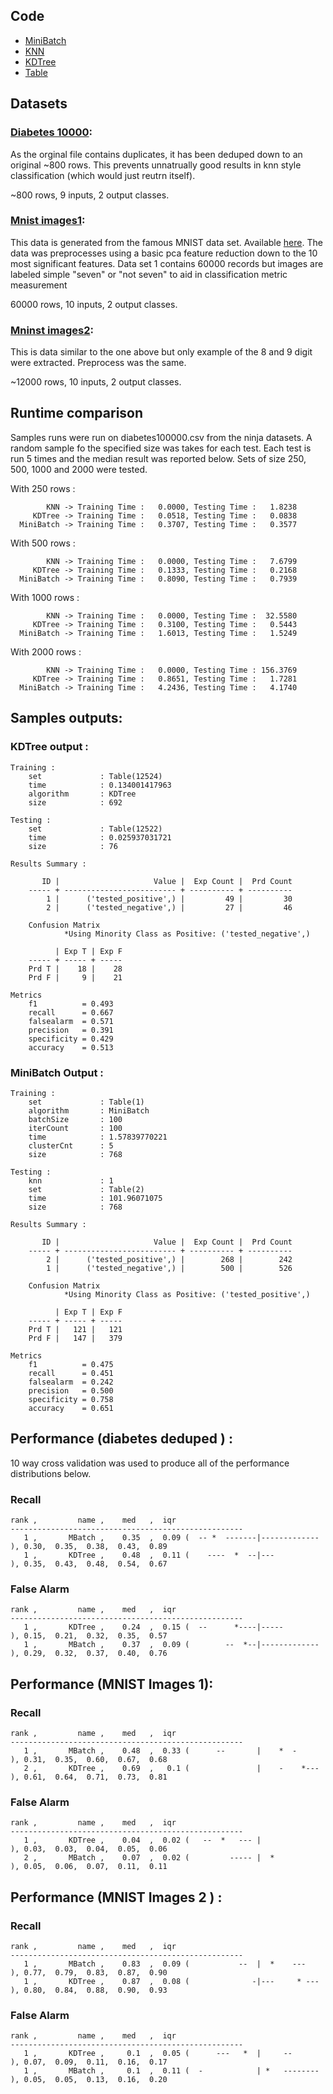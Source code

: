 ## Code 

 * [MiniBatch](https://github.com/gbtimmon/fss16_teamf/tree/master/Code/4/MiniBatch.py)
 * [KNN](https://github.com/gbtimmon/fss16_teamf/tree/master/Code/4/KNNqewwwwwwwwwwwww.py)
 * [KDTree](https://github.com/gbtimmon/fss16_teamf/tree/master/Code/4/KDTree.py)
 * [Table](https://github.com/gbtimmon/fss16_teamf/tree/master/Code/4/Table.py)

## Datasets 

### [Diabetes 10000](https://github.com/dotninjas/dotninjas.github.io/blob/master/ninja/data/diabetes10000.csv):
As the orginal file contains duplicates, it has been deduped down to an original ~800 rows. This prevents unnatrually good results in knn style classification (which would just reutrn itself).

~800 rows, 9 inputs, 2 output classes. 

### [Mnist images1](https://github.com/gbtimmon/fss16_teamf/tree/master/Code/5/mnist_pca_labled.csv):
This data is generated from the famous MNIST data set. Available [here](http://yann.lecun.com/exdb/mnist/). The data was preprocesses using a basic pca feature reduction down to the 10 most significant features. Data set 1 contains 60000 records but images are labeled simple "seven" or "not seven" to aid in classification metric measurement

60000 rows, 10 inputs, 2 output classes. 

### [Mninst images2](https://github.com/gbtimmon/fss16_teamf/tree/master/Code/5/mnist_pca_8or9.csv):
This is data similar to the one above but only example of the 8 and 9 digit were extracted. Preprocess was the same. 


~12000 rows, 10 inputs, 2 output classes. 

## Runtime comparison

Samples runs were run on diabetes100000.csv from the ninja datasets. 
A random sample fo the specified size was takes for each test. 
Each test is run 5 times and the median result was reported below. 
Sets of size 250, 500, 1000 and 2000 were tested. 

With 250 rows :

            KNN -> Training Time :   0.0000, Testing Time :   1.8238
         KDTree -> Training Time :   0.0518, Testing Time :   0.0838
      MiniBatch -> Training Time :   0.3707, Testing Time :   0.3577

With 500 rows : 

            KNN -> Training Time :   0.0000, Testing Time :   7.6799
         KDTree -> Training Time :   0.1333, Testing Time :   0.2168
      MiniBatch -> Training Time :   0.8090, Testing Time :   0.7939

With 1000 rows :

            KNN -> Training Time :   0.0000, Testing Time :  32.5580
         KDTree -> Training Time :   0.3100, Testing Time :   0.5443
      MiniBatch -> Training Time :   1.6013, Testing Time :   1.5249

With 2000 rows : 

            KNN -> Training Time :   0.0000, Testing Time : 156.3769
         KDTree -> Training Time :   0.8651, Testing Time :   1.7281
      MiniBatch -> Training Time :   4.2436, Testing Time :   4.1740

## Samples outputs:

### KDTree output : 

    Training :
        set             : Table(12524)
        time            : 0.134001417963
        algorithm       : KDTree
        size            : 692
   
    Testing :
        set             : Table(12522)
        time            : 0.025937031721
        size            : 76
   
    Results Summary :
   
           ID |                     Value |  Exp Count |  Prd Count
        ----- + ------------------------- + ---------- + ----------
            1 |      ('tested_positive',) |         49 |         30
            2 |      ('tested_negative',) |         27 |         46
    
        Confusion Matrix
                *Using Minority Class as Positive: ('tested_negative',)
   
              | Exp T | Exp F
        ----- + ----- + -----
        Prd T |    18 |    28
        Prd F |     9 |    21
   
    Metrics
        f1          = 0.493
        recall      = 0.667
        falsealarm  = 0.571
        precision   = 0.391
        specificity = 0.429
        accuracy    = 0.513

### MiniBatch Output :

    Training :
        set             : Table(1)
        algorithm       : MiniBatch
        batchSize       : 100
        iterCount       : 100
        time            : 1.57839770221
        clusterCnt      : 5
        size            : 768
    
    Testing :
        knn             : 1
        set             : Table(2)
        time            : 101.96071075
        size            : 768
    
    Results Summary :
    
           ID |                     Value |  Exp Count |  Prd Count
        ----- + ------------------------- + ---------- + ----------
            2 |      ('tested_positive',) |        268 |        242
            1 |      ('tested_negative',) |        500 |        526
    
        Confusion Matrix
                *Using Minority Class as Positive: ('tested_positive',)
    
              | Exp T | Exp F
        ----- + ----- + -----
        Prd T |   121 |   121
        Prd F |   147 |   379
    
    Metrics
        f1          = 0.475
        recall      = 0.451
        falsealarm  = 0.242
        precision   = 0.500
        specificity = 0.758
        accuracy    = 0.651
  

## Performance (diabetes deduped ) : 

10 way cross validation was used to produce all of the performance distributions below.

### Recall

    rank ,         name ,    med   ,  iqr
    ----------------------------------------------------
       1 ,       MBatch ,    0.35  ,  0.09 (  -- *  -------|------------- ), 0.30,  0.35,  0.38,  0.43,  0.89
       1 ,       KDTree ,    0.48  ,  0.11 (    ----  *  --|---           ), 0.35,  0.43,  0.48,  0.54,  0.67
    
### False Alarm

    rank ,         name ,    med   ,  iqr
    ----------------------------------------------------
       1 ,       KDTree ,    0.24  ,  0.15 (  --      *----|-----         ), 0.15,  0.21,  0.32,  0.35,  0.57
       1 ,       MBatch ,    0.37  ,  0.09 (        --  *--|------------- ), 0.29,  0.32,  0.37,  0.40,  0.76


## Performance (MNIST Images 1):

### Recall

    rank ,         name ,    med   ,  iqr
    ----------------------------------------------------
       1 ,       MBatch ,    0.48  ,  0.33 (      --       |    *  -      ), 0.31,  0.35,  0.60,  0.67,  0.68
       2 ,       KDTree ,    0.69  ,   0.1 (               |    -    *--- ), 0.61,  0.64,  0.71,  0.73,  0.81

### False Alarm

    rank ,         name ,    med   ,  iqr
    ----------------------------------------------------
       1 ,       KDTree ,    0.04  ,  0.02 (   --  *   --- |              ), 0.03,  0.03,  0.04,  0.05,  0.06
       2 ,       MBatch ,    0.07  ,  0.02 (         ----- |  *           ), 0.05,  0.06,  0.07,  0.11,  0.11
    
## Performance (MNIST Images 2 ) :

### Recall

    rank ,         name ,    med   ,  iqr
    ----------------------------------------------------
       1 ,       MBatch ,    0.83  ,  0.09 (           --  |  *    ---    ), 0.77,  0.79,  0.83,  0.87,  0.90
       1 ,       KDTree ,    0.87  ,  0.08 (              -|---     * --- ), 0.80,  0.84,  0.88,  0.90,  0.93

### False Alarm

    rank ,         name ,    med   ,  iqr
    ----------------------------------------------------
       1 ,       KDTree ,     0.1  ,  0.05 (      ---   *  |     --       ), 0.07,  0.09,  0.11,  0.16,  0.17
       1 ,       MBatch ,     0.1  ,  0.11 (  -            | *   -------- ), 0.05,  0.05,  0.13,  0.16,  0.20



    
    
